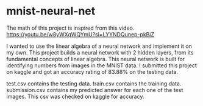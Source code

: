 # mnist-neural-net

The math of this project is inspired from this video. https://youtu.be/w8yWXqWQYmU?si=LYYNDQunep-pkBiZ 

I wanted to use the linear algebra of a neural network and implement it on my own. This project builds a neural network with 2 hidden layers, from its fundamental concepts of linear algebra. This neural network is built for identifying numbers from images in the MNIST data. I submitted this project on kaggle and got an accuracy rating of 83.88% on the testing data. 

test.csv contains the testing data. 
train.csv contains the training data. 
submission.csv contains my predicted answer for each one of the test images. This csv was checked on kaggle for accuracy. 
